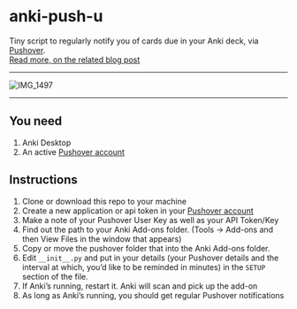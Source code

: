 # anki-push-u

Tiny script to regularly notify you of cards due in your Anki deck, via [Pushover](https://pushover.net/).  
[Read more, on the related blog post](https://janusworx.com/anki-push-u)

---

![IMG_1497](https://github.com/user-attachments/assets/b4bfde10-a67c-4382-9d37-ae2d64bccb8a)

---

## You need

1. Anki Desktop
2. An active [Pushover account](https://pushover.net/)

## Instructions

1. Clone or download this repo to your machine
2. Create a new application or api token in your [Pushover account](https://pushover.net/)
3. Make a note of your Pushover User Key as well as your API Token/Key
4. Find out the path to your Anki Add-ons folder. (Tools -> Add-ons and then View Files in the window that appears)
5. Copy or move the pushover folder that into the Anki Add-ons folder.
6. Edit `__init__.py` and put in your details (your Pushover details and the interval at which, you’d like to be
   reminded in minutes) in the `SETUP` section of the file.
7. If Anki’s running, restart it. Anki will scan and pick up the add-on
8. As long as Anki’s running, you should get regular Pushover notifications
